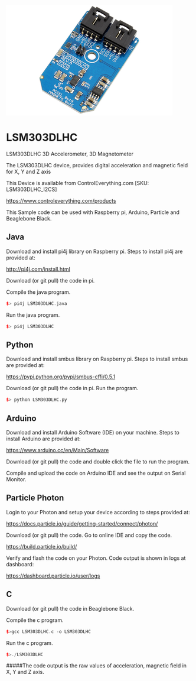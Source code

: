 [![LSM303DLHC](LSM303DLHC_I2CS.png)](https://www.controleverything.com/products)
# LSM303DLHC
LSM303DLHC 3D Accelerometer, 3D Magnetometer

The LSM303DLHC device, provides digital acceleration and magnetic field for X, Y and Z axis

This Device is available from ControlEverything.com [SKU: LSM303DLHC_I2CS]

https://www.controleverything.com/products

This Sample code can be used with Raspberry pi, Arduino, Particle and Beaglebone Black.

## Java
Download and install pi4j library on Raspberry pi. Steps to install pi4j are provided at:

http://pi4j.com/install.html

Download (or git pull) the code in pi.

Compile the java program.
```cpp
$> pi4j LSM303DLHC.java
```

Run the java program.
```cpp
$> pi4j LSM303DLHC
```

## Python
Download and install smbus library on Raspberry pi. Steps to install smbus are provided at:

https://pypi.python.org/pypi/smbus-cffi/0.5.1

Download (or git pull) the code in pi. Run the program.

```cpp
$> python LSM303DLHC.py
```

## Arduino
Download and install Arduino Software (IDE) on your machine. Steps to install Arduino are provided at:

https://www.arduino.cc/en/Main/Software

Download (or git pull) the code and double click the file to run the program.

Compile and upload the code on Arduino IDE and see the output on Serial Monitor.


## Particle Photon

Login to your Photon and setup your device according to steps provided at:

https://docs.particle.io/guide/getting-started/connect/photon/

Download (or git pull) the code. Go to online IDE and copy the code.

https://build.particle.io/build/

Verify and flash the code on your Photon. Code output is shown in logs at dashboard:

https://dashboard.particle.io/user/logs


## C

Download (or git pull) the code in Beaglebone Black.

Compile the c program.
```cpp
$>gcc LSM303DLHC.c -o LSM303DLHC
```
Run the c program.
```cpp
$>./LSM303DLHC
```
#####The code output is the raw values of acceleration, magnetic field in X, Y and Z axis.
